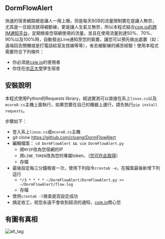 DormFlowAlert
----
快速的宿舍網路總是讓人一用上癮，但是每天8GB的流量限制實在是讓人無奈，尤其是一旦超流就得被斷線，更是讓人生氣又無奈，所以本程式結合[csie.io的跨IM通知平台](https://csie.io/msgfaq)，定期檢查您宿網使用的流量，並且在使用流量到達50%、70%、90%以及100%時，自動發出Line通知至您的裝置，讓您可以預先做出處置（如：遠端回去關機或是打電話給室友拔線等等），省去被斷線的痛苦經驗！使用本程式需要符合下列條件：

- 你必須是[csie.io](https://csie.io)的使用者
- 你住在[中正大學](http://www.ccu.edu.tw/)學生宿舍

安裝說明
----------
本程式使用Python的Requests library，經過實測可以直接在系上`linux.cs`以及`mcore8.cs`主機上面執行，如果您要在自己的機器上運行，請先執行`pip install requests`。

步驟如下：

- 登入系上`linux.cs`或`mcore8.cs`主機
- git clone https://github.com/clyang/DormFlowAlert
- 編輯檔案： `cd DormFlowAlert && vim DormFlowAlert.py`
  - 將`MYIP`改為您宿網的IP
  - 將`LINE_TOKEN`改為您的專屬token，（[您可在此取得](https://csie.io/msgfaq)）
  - 存檔
- 最後設定每三分鐘檢查一次，使用下列指令`crontab -e`，在檔案最後新增下列這行
  - `*/3 * * * * ~/DormFlowAlert/DormFlowAlert.py >> ~/DormFlowAlert/flow.log`
  - 存檔
- 使用`crontab -l`檢查是否設定成功
- 搞定收工，祝您永遠不會收到超流的通知，[csie.io](https://csie.io)關心您

有圖有真相
----------
![alt_tag](https://i.imgur.com/VMfr6JW.png)
